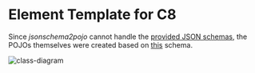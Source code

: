 # Element Template for C8
Since *_jsonschema2pojo_* cannot handle the [provided JSON schemas](https://unpkg.com/browse/@camunda/zeebe-element-templates-json-schema@0.8.0/), 
the POJOs themselves were created based on [this](https://unpkg.com/@camunda/zeebe-element-templates-json-schema@0.8.0/resources/schema.json) schema.

![class-diagram](https://www.plantuml.com/plantuml/proxy?cache=no&src=https://raw.githubusercontent.com/FlowSquad/miranum-connect/feat/element-template-generation-c8/connect/connect-c8/element-template-c8/docs/Camunda8ElementTemplates.puml)
